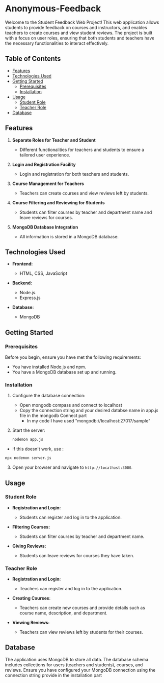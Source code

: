 # Anonymous-Feedback
Welcome to the Student Feedback Web Project! This web application allows students to provide feedback on courses and instructors, and enables teachers to create courses and view student reviews. The project is built with a focus on user roles, ensuring that both students and teachers have the necessary functionalities to interact effectively.

## Table of Contents

- [Features](#features)
- [Technologies Used](#technologies-used)
- [Getting Started](#getting-started)
  - [Prerequisites](#prerequisites)
  - [Installation](#installation)
- [Usage](#usage)
  - [Student Role](#student-role)
  - [Teacher Role](#teacher-role)
- [Database](#database)

## Features

1. **Separate Roles for Teacher and Student**
   - Different functionalities for teachers and students to ensure a tailored user experience.

2. **Login and Registration Facility**
   - Login and registration for both teachers and students.

3. **Course Management for Teachers**
   - Teachers can create courses and view reviews left by students.

4. **Course Filtering and Reviewing for Students**
   - Students can filter courses by teacher and department name and leave reviews for courses.

5. **MongoDB Database Integration**
   - All information is stored in a MongoDB database.

## Technologies Used

- **Frontend:**
  - HTML, CSS, JavaScript
  
- **Backend:**
  - Node.js
  - Express.js

- **Database:**
  - MongoDB

## Getting Started

### Prerequisites

Before you begin, ensure you have met the following requirements:

- You have installed Node.js and npm.
- You have a MongoDB database set up and running.

### Installation
1. Configure the database connection:
    - Open mongodb compass and connect to localhost
    - Copy the connection string and your desired databse name in app.js file in the mongodb Connect part
      - In my code I have used "mongodb://localhost:27017/sample"

2. Start the server:

   ```sh
   nodemon app.js
   ```
  - If this doesn't work, use :
   ```sh
   npx nodemon server.js
   ```

3. Open your browser and navigate to `http://localhost:3000`.

## Usage

### Student Role

- **Registration and Login:**
  - Students can register and log in to the application.

- **Filtering Courses:**
  - Students can filter courses by teacher and department name.

- **Giving Reviews:**
  - Students can leave reviews for courses they have taken.

### Teacher Role

- **Registration and Login:**
  - Teachers can register and log in to the application.

- **Creating Courses:**
  - Teachers can create new courses and provide details such as course name, description, and department.

- **Viewing Reviews:**
  - Teachers can view reviews left by students for their courses.

## Database

The application uses MongoDB to store all data. The database schema includes collections for users (teachers and students), courses, and reviews. Ensure you have configured your MongoDB connection using the connection string provide in the installation part
